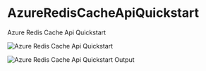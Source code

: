 # AzureRedisCacheApiQuickstart

Azure Redis Cache Api Quickstart

![Azure Redis Cache Api Quickstart](./docs/images/AzureRedisCacheApiQuickstart.PNG)

![Azure Redis Cache Api Quickstart Output](./docs/images/AzureRedisCacheApiQuickstartOutput.PNG)
